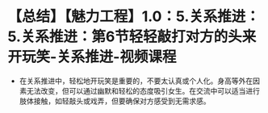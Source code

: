 # 【总结】【魅力工程】1.0：5.关系推进：5.关系推进：第6节轻轻敲打对方的头来开玩笑-关系推进-视频课程

-   在关系推进中，轻松地开玩笑是重要的，不要太认真或个人化。身高等外在因素无法改变，但可以通过幽默和轻松的态度吸引女生。在交流中可以适当进行肢体接触，如轻敲头或戏弄，但要确保对方感受到无需求感。